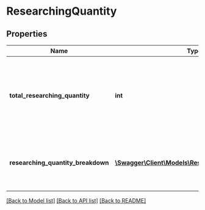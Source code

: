 # ResearchingQuantity

## Properties
Name | Type | Description | Notes
------------ | ------------- | ------------- | -------------
**total_researching_quantity** | **int** | The total number of units currently being researched in Amazon&#x27;s fulfillment network. | [optional] 
**researching_quantity_breakdown** | [**\Swagger\Client\Models\ResearchingQuantityEntry[]**](ResearchingQuantityEntry.md) | A list of quantity details for items currently being researched. | [optional] 

[[Back to Model list]](../../README.md#documentation-for-models) [[Back to API list]](../../README.md#documentation-for-api-endpoints) [[Back to README]](../../README.md)

